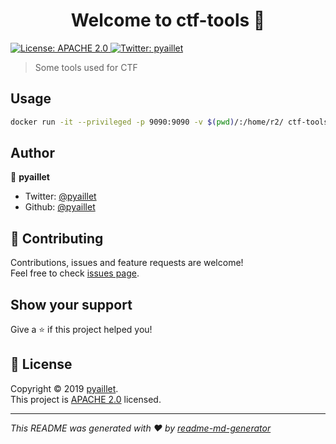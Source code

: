 <h1 align="center">Welcome to ctf-tools 👋</h1>
<p>
  <a href="https://raw.githubusercontent.com/pyaillet/ctf-tools/master/LICENSE" target="_blank">
    <img alt="License: APACHE 2.0" src="https://img.shields.io/badge/License-APACHE 2.0-yellow.svg" />
  </a>
  <a href="https://twitter.com/pyaillet" target="_blank">
    <img alt="Twitter: pyaillet" src="https://img.shields.io/twitter/follow/pyaillet.svg?style=social" />
  </a>
</p>

> Some tools used for CTF

## Usage

```sh
docker run -it --privileged -p 9090:9090 -v $(pwd)/:/home/r2/ ctf-tools:latest bash
```

## Author

👤 **pyaillet**

* Twitter: [@pyaillet](https://twitter.com/pyaillet)
* Github: [@pyaillet](https://github.com/pyaillet)

## 🤝 Contributing

Contributions, issues and feature requests are welcome!<br />Feel free to check [issues page](https://github.com/pyaillet/ctf-tools/issues).

## Show your support

Give a ⭐️ if this project helped you!

## 📝 License

Copyright © 2019 [pyaillet](https://github.com/pyaillet).<br />
This project is [APACHE 2.0](https://raw.githubusercontent.com/pyaillet/ctf-tools/master/LICENSE) licensed.

***
_This README was generated with ❤️ by [readme-md-generator](https://github.com/kefranabg/readme-md-generator)_
